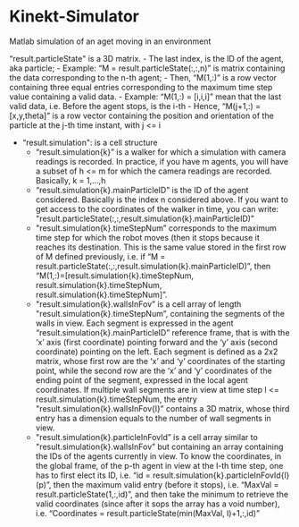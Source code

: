 # Kinekt-Simulator
Matlab simulation of an aget moving in an environment 


 “result.particleState" is a 3D matrix.
	- The last index, is the ID of the agent, aka particle;
		- Example: “M = result.particleState(:,:,n)” is matrix containing the data corresponding to the n-th agent;
	- Then, “M(1,:)” is a row vector containing three equal entries corresponding to the maximum time step value containing a valid data.
		- Example: “M(1,:) = [i,i,i]” mean that the last valid data, i.e. Before the agent stops, is the i-th
	- Hence, “M(j+1,:) = [x,y,theta]” is a row vector containing the position and orientation of the particle at the j-th time instant, with j <= i

- “result.simulation": is a cell structure
	- “result.simulation{k}” is a walker for which a simulation with camera readings is recorded. In practice, if you have m agents, you will have a subset of h <= m for which the camera readings are recorded. Basically, k = 1,…,h
	- “result.simulation{k}.mainParticleID” is the ID of the agent considered. Basically is the index n considered above. If you want to get access to the coordinates of the walker in time, you can write: "result.particleState(:,:,result.simulation{k}.mainParticleID)”
	- "result.simulation{k}.timeStepNum” corresponds to the maximum time step for which the robot moves (then it stops because it reaches its destination. This is the same value stored in the first row of M defined previously, i.e. if “M = result.particleState(:,:,result.simulation{k}.mainParticleID)”, then “M(1,:)=[result.simulation{k}.timeStepNum, result.simulation{k}.timeStepNum, result.simulation{k}.timeStepNum]”.
	- "result.simulation{k}.wallsInFov” is a cell array of length "result.simulation{k}.timeStepNum”, containing the segments of the walls in view. Each segment is expressed in the agent “result.simulation{k}.mainParticleID” reference frame, that is with the ‘x’ axis (first coordinate) pointing forward and the ‘y’ axis (second coordinate) pointing on the left. Each segment is defined as a 2x2 matrix, whose first row are the ‘x’ and ‘y’ coordinates of the starting point, while the second row are the ‘x’ and ‘y’ coordinates of the ending point of the segment, expressed in the local agent coordinates. If multiple wall segments are in view at time step l <= result.simulation{k}.timeStepNum, the entry "result.simulation{k}.wallsInFov{l}” contains a 3D matrix, whose third entry has a dimension equals to the number of wall segments in view.
	- "result.simulation{k}.particleInFovId” is a cell array similar to "result.simulation{k}.wallsInFov” but containing an array containing the IDs of the agents currently in view. To know the coordinates, in the global frame, of the p-th agent in view at the l-th time step, one has to first elect its ID, i.e. “id = result.simulation{k}.particleInFovId{l}(p)”, then the maximum valid entry (before it stops), i.e. “MaxVal = result.particleState(1,:,id)”, and then take the minimum to retrieve the valid coordinates (since after it sops the array has a void number), i.e. “Coordinates = result.particleState(min(MaxVal, l)+1,:,id)”
